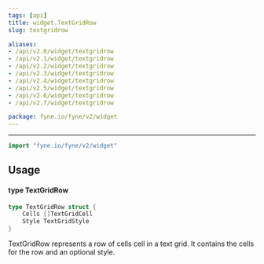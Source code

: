 ```yaml
---
tags: [api]
title: widget.TextGridRow
slug: textgridrow

aliases:
- /api/v2.0/widget/textgridrow
- /api/v2.1/widget/textgridrow
- /api/v2.2/widget/textgridrow
- /api/v2.3/widget/textgridrow
- /api/v2.4/widget/textgridrow
- /api/v2.5/widget/textgridrow
- /api/v2.6/widget/textgridrow
- /api/v2.7/widget/textgridrow

package: fyne.io/fyne/v2/widget
---
```



---
```go
import "fyne.io/fyne/v2/widget"
```

## Usage

#### type TextGridRow

```go
type TextGridRow struct {
	Cells []TextGridCell
	Style TextGridStyle
}
```

TextGridRow represents a row of cells cell in a text grid. It contains the cells for the row and an optional style.

